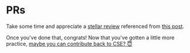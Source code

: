 # PRs

Take some time and appreciate a [stellar review](https://github.com/zooniverse/Data-digging/pull/43) referenced from [this post](https://chelseatroy.com/2019/12/18/reviewing-pull-requests/).

Once you've done that, congrats!
Now that you've gotten a little more practice, [maybe you can contribute back to CSE? 😇](https://github.com/microsoft/code-with-engineering-playbook/pulls)

